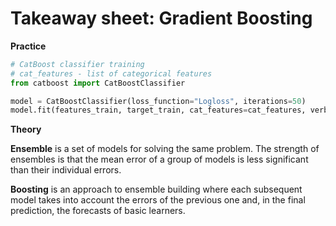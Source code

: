 # Takeaway sheet: Gradient Boosting

**Practice**

```python
# CatBoost classifier training
# cat_features - list of categorical features
from catboost import CatBoostClassifier

model = CatBoostClassifier(loss_function="Logloss", iterations=50)
model.fit(features_train, target_train, cat_features=cat_features, verbose=10)
```

**Theory**

**Ensemble** is a set of models for solving the same problem. The strength of ensembles is that the mean error of a group of models is less significant than their individual errors.

**Boosting** is an approach to ensemble building where each subsequent model takes into account the errors of the previous one and, in the final prediction, the forecasts of basic learners.